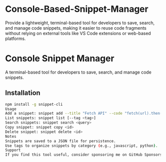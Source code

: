 # Console-Based-Snippet-Manager
Provide a lightweight, terminal-based tool for developers to save, search, and manage code snippets, making it easier to reuse code fragments without relying on external tools like VS Code extensions or web-based platforms.
# Console Snippet Manager
A terminal-based tool for developers to save, search, and manage code snippets.

## Installation
```bash
npm install -g snippet-cli
Usage
Add a snippet: snippet add --title "Fetch API" --code "fetch(url).then(res => res.json())" --tags "javascript,api"
List snippets: snippet list [--tag <tag>]
Search snippets: snippet search <query>
Copy snippet: snippet copy <id>
Delete snippet: snippet delete <id>
Notes
Snippets are saved to a JSON file for persistence.
Use tags to organize snippets by category (e.g., javascript, python).
Support
If you find this tool useful, consider sponsoring me on GitHub Sponsors!
